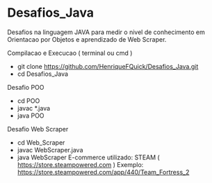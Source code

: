 # Desafios_Java
Desafios na linguagem JAVA para medir o nivel de conhecimento em Orientacao por Objetos e aprendizado de Web Scraper.

Compilacao e Execucao ( terminal ou cmd )

* git clone https://github.com/HenriqueFQuick/Desafios_Java.git
* cd Desafios_Java


Desafio POO
* cd POO
* javac *.java
* java POO

Desafio Web Scraper 
* cd Web_Scraper
* javac WebScraper.java
* java WebScraper
E-commerce utilizado: STEAM ( https://store.steampowered.com )
Exemplo: https://store.steampowered.com/app/440/Team_Fortress_2
